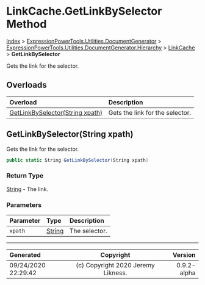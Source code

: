 ﻿# LinkCache.GetLinkBySelector Method

[Index](../index.md) > [ExpressionPowerTools.Utilities.DocumentGenerator](ExpressionPowerTools.Utilities.DocumentGenerator.a.md) > [ExpressionPowerTools.Utilities.DocumentGenerator.Hierarchy](ExpressionPowerTools.Utilities.DocumentGenerator.Hierarchy.n.md) > [LinkCache](ExpressionPowerTools.Utilities.DocumentGenerator.Hierarchy.LinkCache.cs.md) > **GetLinkBySelector**

Gets the link for the selector.

## Overloads

| Overload | Description |
| :-- | :-- |
| [GetLinkBySelector(String xpath)](#getlinkbyselectorstring-xpath) | Gets the link for the selector. |
## GetLinkBySelector(String xpath)

Gets the link for the selector.

```csharp
public static String GetLinkBySelector(String xpath)
```

### Return Type

 [String](https://docs.microsoft.com/dotnet/api/system.string)  - The link.

### Parameters

| Parameter | Type | Description |
| :-- | :-- | :-- |
| `xpath` | [String](https://docs.microsoft.com/dotnet/api/system.string) | The selector. |



---

| Generated | Copyright | Version |
| :-- | :-: | --: |
| 09/24/2020 22:29:42 | (c) Copyright 2020 Jeremy Likness. | 0.9.2-alpha |
